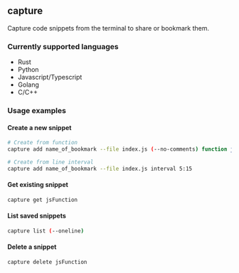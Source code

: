 capture
---

Capture code snippets from the terminal to share or bookmark them.

### Currently supported languages
* Rust
* Python
* Javascript/Typescript
* Golang
* C/C++

### Usage examples
#### Create a new snippet
```sh
# Create from function
capture add name_of_bookmark --file index.js (--no-comments) function jsFunction

# Create from line interval
capture add name_of_bookmark --file index.js interval 5:15
```

#### Get existing snippet
```sh
capture get jsFunction
```

#### List saved snippets 
```sh
capture list (--oneline)
```

#### Delete a snippet
```sh
capture delete jsFunction
```
